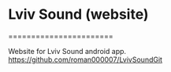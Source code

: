 # Lviv Sound (website)
=======================

Website for Lviv Sound android app. https://github.com/roman000007/LvivSoundGit
